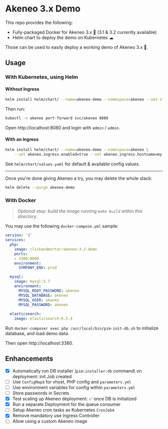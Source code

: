 # Akeneo 3.x Demo

This repo provides the following:

* Fully-packaged Docker for Akeneo 3.x 🐳 (3.1 & 3.2 currently available)
* Helm chart to deploy the demo on Kubernetes ☁

Those can be used to easily deploy a working demo of Akeneo 3.x 🚀.

## Usage

### With Kubernetes, using Helm

#### Without Ingress

```bash
helm install helm/chart/ --name=akeneo-demo --namespace=akeneo --set-string akeneo.version=3.2
```

Then run:

```bash
kubectl -n akeneo port-forward svc/akeneo 8080
```

Open http://localhost:8080 and login with `admin` / `admin`.

#### With an Ingress

```bash
helm install helm/chart/ --name=akeneo-demo --namespace=akeneo \
    --set akeneo.ingress.enabled=true --set akeneo.ingress.hostname=my.host.name
```

See `helm/chart/values.yaml` for default & available config values.

---

Once you're done giving Akeneo a try, you may delete the whole stack:

```bash
helm delete --purge akeneo-demo
```

### With Docker

> _Optional step: build the image running `make build` within this directory._

You may use the following `docker-compose.yml` sample:

```yaml
version: '3'
services:
  php:
    image: clickandmortar/akeneo:3.2-demo
    ports:
    - 3380:8080
    environment:
      SYMFONY_ENV: prod

  mysql:
    image: mysql:5.7
    environment:
      MYSQL_ROOT_PASSWORD: akeneo
      MYSQL_DATABASE: akeneo
      MYSQL_USER: akeneo
      MYSQL_PASSWORD: akeneo
  
  elasticsearch:
    image: elasticsearch:6.5.4
```

Run `docker-composer exec php /usr/local/bin/pim-init-db.sh` to initialize database, and load demo data.

Then open http://localhost:3380.

## Enhancements

- [x] Automatically run DB installer (`pim:installer:db` command) on deployment: init Job created
- [ ] Use `ConfigMap`s for vhost, PHP config and `parameters.yml`
- [ ] Use environment variables for config within `parameters.yml`
- [ ] Store passwords in Secrets
- [x] Test scaling up Akeneo deployment: ✅ once DB is initialized
- [x] Run a separate Deployment for the queue consumer
- [ ] Setup Akeneo cron tasks as Kubernetes `CronJob`s
- [x] Remove mandatory use Ingress Controller
- [ ] Allow using a custom Akeneo image
